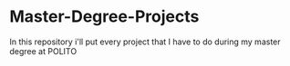 # Master-Degree-Projects
In this repository i'll put every project that I have to do during my master degree at POLITO
